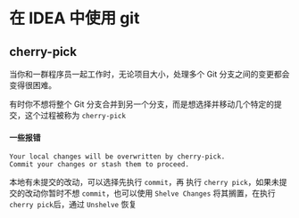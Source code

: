 # 在 IDEA 中使用 git

## cherry-pick
当你和一群程序员一起工作时，无论项目大小，处理多个 Git 分支之间的变更都会变得很困难。

有时你不想将整个 Git 分支合并到另一个分支，而是想选择并移动几个特定的提交，这个过程被称为 `cherry-pick`

#### 一些报错
```
Your local changes will be overwritten by cherry-pick. 
Commit your changes or stash them to proceed.
```
本地有未提交的改动，可以选择先执行 `commit`，再 执行 `cherry pick`，如果未提交的改动你暂时不想 `commit`，也可以使用 `Shelve Changes` 将其搁置，在执行 `cherry pick`后，通过 `Unshelve` 恢复
